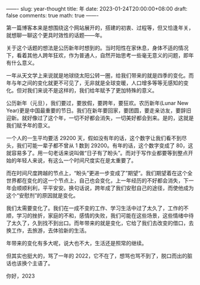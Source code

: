 ——-
slug: year-thought
title: 年
date: 2023-01-24T20:00:00+08:00
draft: false
comments: true
math: true
——-

第一篇博客本来是想围绕这个网站展开的，搭建的初衷、过程等，但又恰逢年关，就想聊一聊这个更具时效性的话题——年。

关于这个话题的想法是公历新年时想到的。当时阳性在家休息，身体不适的情况下，看着其他人跨年狂欢，作为普通人，自然开始思考一些毫无意义的问题，即年有什么意义。

一年从天文学上来说就是地球绕太阳公转一圈，给我们带来的就是四季的变化。而年与年之间的变化就更不可见了，无非就是全球变暖，人口增多等等无感知的变化。但对我们来说不是这样的，我们给年赋予了更加特殊的意义。

公历新年（元旦），我们要过，要放假，要跨年，要狂欢。农历新年(Lunar New Year)更是中国最重要的节日。我们在新年要回家，要团圆，要走亲访友，要辞旧迎新。就好像过了这个年，一切不好都会消失，一切美好都会到来。是的，这就是我们赋予年的意义。

一个人的一生平均要活 29200 天，假如没有年的话，这个数字让我们看不到尽头，我们可能一辈子都不曾从 1 数到 29200。有年的话，这个数字变成了 80，这就容易多了。用一句老话来说叫做“日子有了盼头”。而对于写作业都要等到整点开始的年轻人来说，有这么一个时间尺度实在是太重要了。

而在时间尺度跨越的节点上，“盼头”更进一步变成了”期望“。我们期望着在这个全世界都在变化的这一个节点上，自己也会变化，上一年经历的不好都会消失，下一年会顺顺利利，平平安安。换句话说，跨年成了我们安慰自己的途径，而使他成为这个“安慰剂”的原因就是变化。

我们太需要变化了。我们在一成不变的工作、学习生活中过了太久了，工作的不顺，学习的挫折，家庭的不和，感情的失败，我们可能在这些场景，这些情绪中待了太久了，久到找不到出口。而年带来的就是变化，它给了我们去改变的借口，去换工作，去旅游，去体验新的生活。

年带来的变化有多大呢，说大也不大，生活还是照常的继续。

但其实也挺大的，骂了一年的 2022，它不在了，想骂也骂不到了，脱口而出的脏话也该换个主语了。

你好，2023
